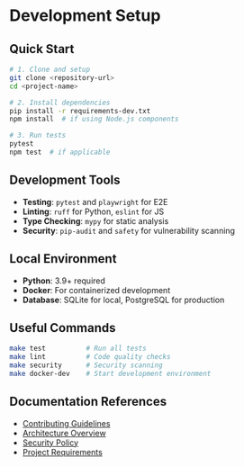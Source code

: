 # Development Setup

## Quick Start

```bash
# 1. Clone and setup
git clone <repository-url>
cd <project-name>

# 2. Install dependencies
pip install -r requirements-dev.txt
npm install  # if using Node.js components

# 3. Run tests
pytest
npm test  # if applicable
```

## Development Tools

- **Testing**: `pytest` and `playwright` for E2E
- **Linting**: `ruff` for Python, `eslint` for JS
- **Type Checking**: `mypy` for static analysis
- **Security**: `pip-audit` and `safety` for vulnerability scanning

## Local Environment

- **Python**: 3.9+ required
- **Docker**: For containerized development
- **Database**: SQLite for local, PostgreSQL for production

## Useful Commands

```bash
make test          # Run all tests
make lint          # Code quality checks
make security      # Security scanning
make docker-dev    # Start development environment
```

## Documentation References

- [Contributing Guidelines](../CONTRIBUTING.md)
- [Architecture Overview](ARCHITECTURE.md)
- [Security Policy](../SECURITY.md)
- [Project Requirements](REQUIREMENTS.md)